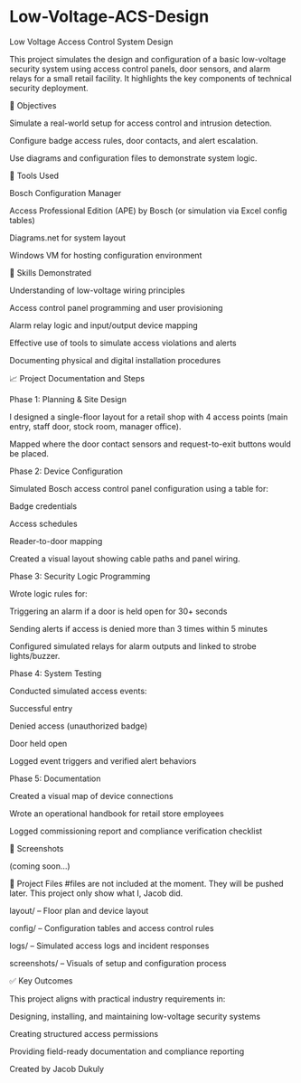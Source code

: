 # Low-Voltage-ACS-Design
Low Voltage Access Control System Design

This project simulates the design and configuration of a basic low-voltage security system using access control panels, door sensors, and alarm relays for a small retail facility. It highlights the key components of technical security deployment.

🚀 Objectives

Simulate a real-world setup for access control and intrusion detection.

Configure badge access rules, door contacts, and alert escalation.

Use diagrams and configuration files to demonstrate system logic.

🔧 Tools Used

Bosch Configuration Manager

Access Professional Edition (APE) by Bosch (or simulation via Excel config tables)

Diagrams.net for system layout

Windows VM for hosting configuration environment

🧠 Skills Demonstrated

Understanding of low-voltage wiring principles

Access control panel programming and user provisioning

Alarm relay logic and input/output device mapping

Effective use of tools to simulate access violations and alerts

Documenting physical and digital installation procedures

📈 Project Documentation and Steps

Phase 1: Planning & Site Design

I designed a single-floor layout for a retail shop with 4 access points (main entry, staff door, stock room, manager office).

Mapped where the door contact sensors and request-to-exit buttons would be placed.

Phase 2: Device Configuration

Simulated Bosch access control panel configuration using a table for:

Badge credentials

Access schedules

Reader-to-door mapping

Created a visual layout showing cable paths and panel wiring.

Phase 3: Security Logic Programming

Wrote logic rules for:

Triggering an alarm if a door is held open for 30+ seconds

Sending alerts if access is denied more than 3 times within 5 minutes

Configured simulated relays for alarm outputs and linked to strobe lights/buzzer.

Phase 4: System Testing

Conducted simulated access events:

Successful entry

Denied access (unauthorized badge)

Door held open

Logged event triggers and verified alert behaviors

Phase 5: Documentation

Created a visual map of device connections

Wrote an operational handbook for retail store employees

Logged commissioning report and compliance verification checklist

📸 Screenshots

(coming soon...)

📁 Project Files #files are not included at the moment. They will be pushed later. This project only show what I, Jacob did.

layout/ – Floor plan and device layout

config/ – Configuration tables and access control rules

logs/ – Simulated access logs and incident responses

screenshots/ – Visuals of setup and configuration process

✅ Key Outcomes

This project aligns with practical industry requirements in:

Designing, installing, and maintaining low-voltage security systems

Creating structured access permissions

Providing field-ready documentation and compliance reporting

Created by Jacob Dukuly 
